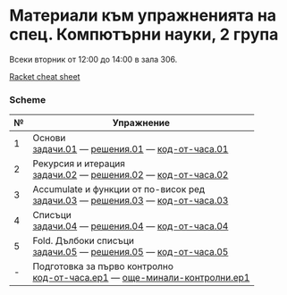 # Материали към упражненията на спец. Компютърни науки, 2 група

Всеки вторник от 12:00 до 14:00 в зала 306.

[Racket cheat sheet](https://docs.racket-lang.org/racket-cheat/index.html)

### Scheme
№ | Упражнение
--- | ---
1 | Основи <br /> [задачи.01] — [решения.01] — [код-от-часа.01]
2 | Рекурсия и итерация <br /> [задачи.02] — [решения.02] — [код-от-часа.02]
3 | Accumulate и функции от по-висок ред <br /> [задачи.03] — [решения.03] — [код-от-часа.03]
4 | Списъци <br /> [задачи.04] — [решения.04] — [код-от-часа.04]
5 | Fold. Дълбоки списъци <br /> [задачи.05] — [решения.05] — [код-от-часа.05]
- | Подготовка за първо контролно <br /> [код-от-часа.ep1] — [още-минали-контролни.ep1]


[задачи.01]: 01.scheme.basics/
[решения.01]: 01.scheme.basics/solutions.01.rkt
[код-от-часа.01]: 01.scheme.basics/class.01.rkt

[задачи.02]: 02.scheme.rec-iter/
[решения.02]: 02.scheme.rec-iter/solutions/
[код-от-часа.02]: 02.scheme.rec-iter/class.02.rkt

[задачи.03]: 03.scheme.hof-accumulate
[решения.03]: 03.scheme.hof-accumulate/solutions/
[код-от-часа.03]: 03.scheme.hof-accumulate/class.03.rkt

[задачи.04]: 04.scheme.lists
[решения.04]: 04.scheme.lists/solutions/
[код-от-часа.04]: 04.scheme.lists/class.04.rkt

[задачи.05]: 05.scheme.fold-deeplists
[решения.05]: 05.scheme.fold-deeplists/solutions/
[код-от-часа.05]: 05.scheme.lists/class.05.rkt


[код-от-часа.ep1]: ./exam1-prep/class.ep1.rkt
[още-минали-контролни.ep1]: ./exam1-prep

